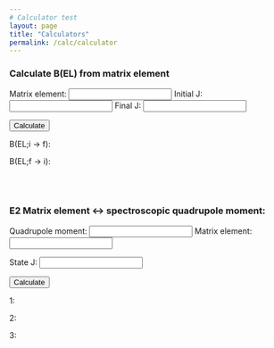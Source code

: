 ```yaml
---
# Calculator test
layout: page
title: "Calculators"
permalink: /calc/calculator
---
```


### Calculate B(EL) from matrix element

Matrix element:  <input id="ME" type="number">
Initial J: <input id="InitJ" type="number">
Final J: <input id="FinaJ" type="number">


<button type="button" onclick="CalcBEL()">
  Calculate</button>

B(EL;i &#8594; f): 
<p style="display:inline" id="BELif"></p>  

B(EL;f &#8594; i):  
<p style="display:inline" id="BELfi"></p>

<BR>
<BR>

### E2 Matrix element &#8596; spectroscopic quadrupole moment:

Quadrupole moment: <input id="Q" type="number">
Matrix element: <input id="E2" type="number">

State J: <input id="J" type="number">

<button type="button" onclick="CalcMEQMom()">
  Calculate</button>
  
1: 
<p style="display:inline" id="blah1"></p>  

2:  
<p style="display:inline" id="blah2"></p>

3:  
<p style="display:inline" id="blah3"></p>


<script>
  function CalcBEL(){
    var ME = document.getElementById("ME").value;
    var initJ = document.getElementById("InitJ").value;
    var finaJ = document.getElementById("FinaJ").value;
    var BELif = Math.pow(ME,2)/(2*initJ+1);
    var BELfi = Math.pow(ME,2)/(2*finaJ+1);
    var BELifstring = BELif.toFixed(5).toString();
    var BELfistring = BELfi.toFixed(5).toString();
    document.getElementById("BELif").innerHTML=BELifstring;
    document.getElementById("BELfi").innerHTML=BELfistring;
    document.getElementById("Test").innerHTML=finaJ;
  }
  function CalcMEQMom(){
    var ME = document.getElementById("E2").value;
    var Q = document.getElementById("Q").value;
    var J = document.getElementById("J").value;
    var qMom = 0;
    var E2 = 0;
    var Jterm = (J*(2*J-1))/((2*J+1)*(2*J+3)*(J+1));
    document.getElementById("blah1").innerHTML=Jterm.toString();
    document.getElementById("blah2").innerHTML=ME.toString();
    document.getElementById("blah3").innerHTML=ME.toString();
    //if(ME!=0){
    //  qMom = ME * Math.sqrt(((J*(2*J-1))/((2*J+1)*(2*J+3)*(J+1))) * (16*Math.PI/5.));
    //  E2 = ME;
    //}
    //if(Q!=0){
    //  E2 = Q / Math.sqrt(((J * (2 * J -1))/((2*J+1)*(2*J+3)*(J+1))) * (16*Math.PI/5.));
    //  qMoM = Q;
    //}
    //var E2string = E2.toFixed(5).toString();
    //var Qstring = Q.toFixed(5).toString();
    //document.getElementById("E2").value=E2.toFixed(5);
    //document.getElementById("Q").value=qMom.toFixed(5);
    //document.getElementById("blah1").innerHTML="Test";
    //document.getElementById("blah2").innerHTML="Test";
  
  }
</script>
